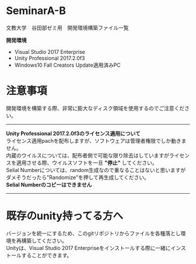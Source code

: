# SeminarA-B
文教大学　谷田部ゼミ用　開発環境構築ファイル一覧  

**開発環境**  
 - Visual Studio 2017 Enterprise  
 - Unity Professional 2017.2.0f3  
 - Windows10 Fall Creators Update適用済みPC  
  
  # 注意事項  
  開発環境を構築する際、非常に膨大なディスク領域を使用するのでご注意ください。  
  
  ---  
  **Unity Professional 2017.2.0f3のライセンス適用について**  
  ライセンス適用pachを配布しますが、ソフトウェアは管理者権限でしか動きません。  
  内蔵のウイルスについては、配布者側で可能な限り除去はしていますがライセンスを適用させる際、ウイルスソフトを一旦 **"停止"** してください。  
  Selial Numberについては、random生成なので重なることはないと思いますがダメそうだったら"Randomize"を押して再生成してください。  
  **Selial Numberのコピーはできません**  
  
  ---  
  # 既存のunity持ってる方へ  
  バージョンを統一にするため、このgitリポジトリからファイルを各種落とし環境を再構築してください。  
  Unityは、Visual Studio 2017 Enterpriseをインストールする際に一緒にインストールすることができます。  
